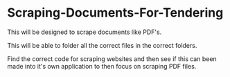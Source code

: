 # Scraping-Documents-For-Tendering

This will be designed to scrape documents like PDF's.

This will be able to folder all the correct files in the correct folders.

Find the correct code for scraping websites and then see if this can been made into it's own application to then focus on scraping PDF files.
